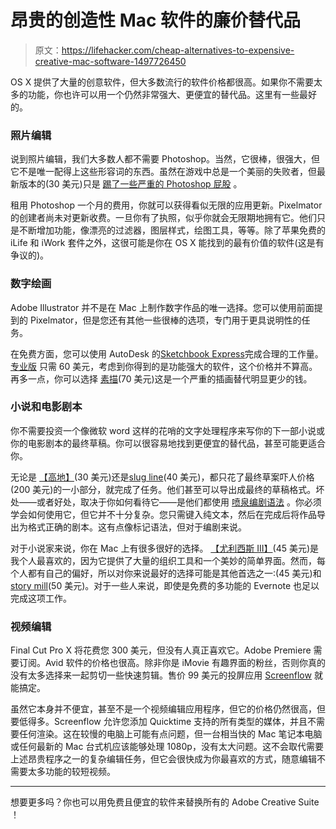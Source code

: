 # 昂贵的创造性 Mac 软件的廉价替代品

> 原文：<https://lifehacker.com/cheap-alternatives-to-expensive-creative-mac-software-1497726450>

OS X 提供了大量的创意软件，但大多数流行的软件价格都很高。如果你不需要太多的功能，你也许可以用一个仍然非常强大、更便宜的替代品。这里有一些最好的。



### 照片编辑

说到照片编辑，我们大多数人都不需要 Photoshop。当然，它很棒，很强大，但它不是唯一配得上这些形容词的东西。虽然在游戏中总是一个美丽的失败者，但最新版本的(30 美元)只是 [踢了一些严重的 Photoshop 屁股](https://lifehacker.com/pixelmator-3-0-is-a-seriously-good-replacement-for-phot-1450370576) 。

租用 Photoshop 一个月的费用，你就可以获得看似无限的应用更新。Pixelmator 的创建者尚未对更新收费。一旦你有了执照，似乎你就会无限期地拥有它。他们只是不断增加功能，像漂亮的过滤器，图层样式，绘图工具，等等。除了苹果免费的 iLife 和 iWork 套件之外，这很可能是你在 OS X 能找到的最有价值的软件(这是有争议的)。

### 数字绘画

Adobe Illustrator 并不是在 Mac 上制作数字作品的唯一选择。您可以使用前面提到的 Pixelmator，但是您还有其他一些很棒的选项，专门用于更具说明性的任务。

在免费方面，您可以使用 AutoDesk 的[Sketchbook Express](https://itunes.apple.com/us/app/sketchbook-express/id404243625?mt=12)完成合理的工作量。 [专业版](https://itunes.apple.com/us/app/sketchbook-pro-6/id553377898?mt=12) 只需 60 美元，考虑到你得到的是功能强大的软件，这个价格并不算高。再多一点，你可以选择 [素描](https://itunes.apple.com/us/app/sketch/id402476602?mt=12)(70 美元)这是一个严重的插画替代明显更少的钱。

### 小说和电影剧本

你不需要投资一个像微软 word 这样的花哨的文字处理程序来写你的下一部小说或你的电影剧本的最终草稿。你可以很容易地找到更便宜的替代品，甚至可能更适合你。

无论是 [【高地】](https://itunes.apple.com/us/app/highland/id499329572?mt=12)(30 美元)还是[slug line](https://itunes.apple.com/us/app/slugline/id553754186?mt=12)(40 美元)，都只花了最终草案吓人价格(200 美元)的一小部分，就完成了任务。他们甚至可以导出成最终的草稿格式。坏处——或者好处，取决于你如何看待它——是他们都使用 [喷泉编剧语法](http://fountain.io/) 。你必须学会如何使用它，但它并不十分复杂。您只需键入纯文本，然后在完成后将作品导出为格式正确的剧本。这有点像标记语法，但对于编剧来说。

对于小说家来说，你在 Mac 上有很多很好的选择。 [【尤利西斯 III】](https://itunes.apple.com/us/app/ulysses-iii/id623795237?mt=12)(45 美元)是我个人最喜欢的，因为它提供了大量的组织工具和一个美妙的简单界面。然而，每个人都有自己的偏好，所以对你来说最好的选择可能是其他首选之一:(45 美元)和[story mill](https://itunes.apple.com/us/app/storymill/id409493309?mt=12)(50 美元)。对于一些人来说，即使是免费的多功能的 Evernote 也足以完成这项工作。

### 视频编辑

Final Cut Pro X 将花费您 300 美元，但没有人真正喜欢它。Adobe Premiere 需要订阅。Avid 软件的价格也很高。除非你是 iMovie 有趣界面的粉丝，否则你真的没有太多选择来一起剪切一些快速剪辑。售价 99 美元的投屏应用 [Screenflow](http://www.telestream.net/screenflow/overview.htm) 就能搞定。

虽然它本身并不便宜，甚至不是一个视频编辑应用程序，但它的价格仍然很高，但要低得多。Screenflow 允许您添加 Quicktime 支持的所有类型的媒体，并且不需要任何渲染。这在较慢的电脑上可能有点问题，但一台相当快的 Mac 笔记本电脑或任何最新的 Mac 台式机应该能够处理 1080p，没有太大问题。这不会取代需要上述昂贵程序之一的复杂编辑任务，但它会很快成为你最喜欢的方式，随意编辑不需要太多功能的较短视频。

* * *

想要更多吗？你也可以用免费且便宜的软件来替换所有的 Adobe Creative Suite ！